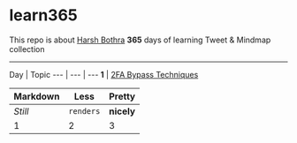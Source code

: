 # learn365

This repo is about [Harsh Bothra](twitter.com/@harshbothra_) **365** days of learning Tweet &amp; Mindmap collection
___

Day | Topic
--- | --- | ---
**1** | [2FA Bypass Techniques](/day1.md)

Markdown | Less | Pretty
--- | --- | ---
*Still* | `renders` | **nicely**
1 | 2 | 3
